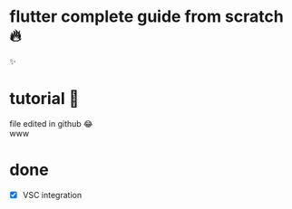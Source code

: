 # flutter complete guide from scratch 🔥
✨  
# tutorial 🤣
file edited in github 😂  
www
# done
- [x] VSC integration
